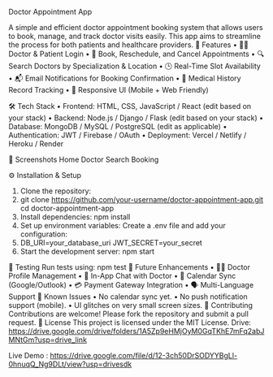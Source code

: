  Doctor Appointment App

 
A simple and efficient doctor appointment booking system that allows users to book, manage, and track doctor visits easily. This app aims to streamline the process for both patients and healthcare providers.
🚀 Features
•	👨‍⚕️ Doctor & Patient Login
•	📅 Book, Reschedule, and Cancel Appointments
•	🔍 Search Doctors by Specialization & Location
•	🕒 Real-Time Slot Availability
•	📬 Email Notifications for Booking Confirmation
•	📜 Medical History Record Tracking
•	📱 Responsive UI (Mobile + Web Friendly)

🛠️ Tech Stack 
•	Frontend: HTML, CSS, JavaScript / React (edit based on your stack)
•	Backend: Node.js / Django / Flask (edit based on your stack)
•	Database: MongoDB / MySQL / PostgreSQL (edit as applicable)
•	Authentication: JWT / Firebase / OAuth
•	Deployment: Vercel / Netlify / Heroku / Render

📸 Screenshots
Home	Doctor Search	Booking
 	 	 
⚙️ Installation & Setup
1.	Clone the repository:
2.	git clone https://github.com/your-username/doctor-appointment-app.git
cd doctor-appointment-app
3.	Install dependencies:
npm install
4.	Set up environment variables: Create a .env file and add your configuration:
5.	DB_URI=your_database_uri
JWT_SECRET=your_secret
6.	Start the development server:
npm start

🧪 Testing 
 Run tests using:
npm test
📌 Future Enhancements
•	👨‍⚕️ Doctor Profile Management
•	💬 In-App Chat with Doctor
•	📆 Calendar Sync (Google/Outlook)
•	💳 Payment Gateway Integration
•	🗣️ Multi-Language Support
🐞 Known Issues
 •	No calendar sync yet.
 •	No push notification support (mobile).
 •	UI glitches on very small screen sizes.
🤝 Contributing
 Contributions are welcome!
 Please fork the repository and submit a pull request.
📄 License
 This project is licensed under the MIT License.
  Drive:  https://drive.google.com/drive/folders/1A5Zp9eHMjOyM0GqTKhE7mFq2abJMNtGm?usp=drive_link
 
  Live Demo :  https://drive.google.com/file/d/12-3ch50DrSODYYBgLl-0hnuqQ_Ng9DLt/view?usp=drivesdk

